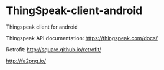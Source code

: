 # ThingSpeak-client-android
Thingspeak client for android

Thingspeak API documentation:
https://thingspeak.com/docs/

Retrofit:
http://square.github.io/retrofit/


http://fa2png.io/
